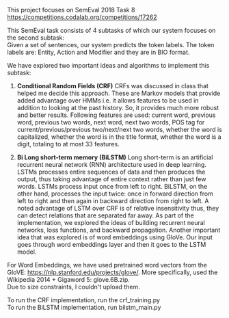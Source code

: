 This project focuses on SemEval 2018 Task 8 <br>
https://competitions.codalab.org/competitions/17262 

This SemEval task consists of 4 subtasks of which our system focuses on the second subtask:<br>
Given a set of sentences, our system predicts the token labels. The token labels are: Entity, Action and Modifier and they are in BIO format.


We have explored two important ideas and algorithms to implement this subtask:
1. **Conditional Random Fields (CRF)**
CRFs was discussed in class that helped me decide this approach. These are Markov models that provide added advantage over HMMs i.e. it allows features to be used in addition to looking at the past history. So, it provides much more robust and better results. Following features are used: current word, previous word, previous two words, next word, next two words, POS tag for current/previous/previous two/next/next two words, whether the word is capitalized, whether the word is in the title format, whether the word is a digit, totaling to at most 33 features.

2. **Bi Long short-term memory (BiLSTM)**
Long short-term is an artificial recurrent neural network (RNN) architecture used in deep learning. LSTMs processes entire sequences of data and then produces the output, thus taking advantage of entire context rather than just few words. LSTMs process input once from left to right. BiLSTM, on the other hand, processes the input twice: once in forward direction from left
to right and then again in backward direction from right to left. A noted advantage of LSTM over CRF is of relative insensitivity thus, they can detect relations that are separated far away. As part of the implementation, we explored the ideas of building recurrent neural networks, loss functions, and backward propagation. Another important idea that was explored is of word embeddings using GloVe. Our input goes through word embeddings layer and then it goes to the LSTM model.

For Word Embeddings, we have used pretrained word vectors from the GloVE: https://nlp.stanford.edu/projects/glove/. More specifically, used the Wikipedia 2014 + Gigaword 5: glove.6B.zip.<br>
Due to size constraints, I couldn't upload them.<br>

To run the CRF implementation, run the crf_training.py <br>
To run the BiLSTM implementation, run bilstm_main.py 